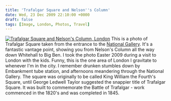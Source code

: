 ```yaml
---
title: 'Trafalgar Square and Nelson''s Column'
date: Wed, 23 Dec 2009 22:10:00 +0000
draft: false
tags: [Image, London, Photos, Travel]
---
```


[![Trafalgar Square and Nelson's Column, London](http://gerard.interwebworld.co.uk/files/2009/12/trafalgar-square-london_0.jpg)](http://gerard.interwebworld.co.uk/files/2009/12/trafalgar-square-london_0.jpg) This is a photo of Trafalgar Square taken from the entrance to the [National Gallery](http://gerard.interwebworld.co.uk/2009/the-national-gallery-london/ "The National Gallery, London"). It's a fantastic vantage point, showing you from Nelson's Column all the way down Whitehall to Big Ben. I took the photo Easter 2009 during a visit to London with the kids. Funny, this is the one area of London I gravitate to whenever I'm in the city. I remember drunken stumbles down by Embankment tube station, and afternoons meandering through the National Gallery. The square was originally to be called King William the Fourth's Square, until George Ledwell Taylor suggested the snappier title of Trafalgar Square. It was built to commemorate the Battle of Trafalgar - work commenced in the 1820's and was completed in 1845.